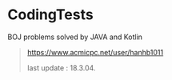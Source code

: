 # CodingTests

BOJ problems solved by JAVA and Kotlin


> https://www.acmicpc.net/user/hanhb1011
>
> last update : 18.3.04.